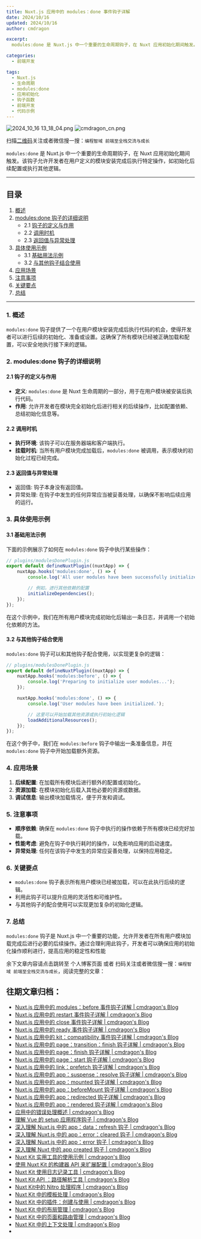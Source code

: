 ```yaml
---
title: Nuxt.js 应用中的 modules：done 事件钩子详解
date: 2024/10/16
updated: 2024/10/16
author: cmdragon

excerpt:
  modules:done 是 Nuxt.js 中一个重要的生命周期钩子，在 Nuxt 应用初始化期间触发。该钩子允许开发者在用户定义的模块安装完成后执行特定操作，如初始化后续配置或执行其他逻辑。

categories:
  - 前端开发

tags:
  - Nuxt.js
  - 生命周期
  - modules:done
  - 应用初始化
  - 钩子函数
  - 前端开发
  - 代码示例
---
```


<img src="https://static.amd794.com/blog/images/2024_10_16 13_18_04.png@blog" title="2024_10_16 13_18_04.png" alt="2024_10_16 13_18_04.png"/>

<img src="https://static.amd794.com/blog/images/cmdragon_cn.png" title="cmdragon_cn.png" alt="cmdragon_cn.png"/>


扫描[二维码](https://static.amd794.com/blog/images/cmdragon_cn.png)关注或者微信搜一搜：`编程智域 前端至全栈交流与成长`

`modules:done` 是 Nuxt.js 中一个重要的生命周期钩子，在 Nuxt 应用初始化期间触发。该钩子允许开发者在用户定义的模块安装完成后执行特定操作，如初始化后续配置或执行其他逻辑。

---

## 目录

1. [概述](#1-概述)
2. [modules:done 钩子的详细说明](#2-modulesdone-钩子的详细说明)
    - 2.1 [钩子的定义与作用](#21-钩子的定义与作用)
    - 2.2 [调用时机](#22-调用时机)
    - 2.3 [返回值与异常处理](#23-返回值与异常处理)
3. [具体使用示例](#3-具体使用示例)
    - 3.1 [基础用法示例](#31-基础用法示例)
    - 3.2 [与其他钩子结合使用](#32-与其他钩子结合使用)
4. [应用场景](#4-应用场景)
5. [注意事项](#5-注意事项)
6. [关键要点](#6-关键要点)
7. [总结](#7-总结)

---

### 1. 概述

`modules:done` 钩子提供了一个在用户模块安装完成后执行代码的机会，使得开发者可以进行后续的初始化、准备或设置。这确保了所有模块已经被正确加载和配置，可以安全地执行接下来的逻辑。

### 2. modules:done 钩子的详细说明

#### 2.1 钩子的定义与作用

- **定义**: `modules:done` 是 Nuxt 生命周期的一部分，用于在用户模块被安装后执行代码。
- **作用**: 允许开发者在模块完全初始化后进行相关的后续操作，比如配置依赖、总结初始化信息等。

#### 2.2 调用时机

- **执行环境**: 该钩子可以在服务器端和客户端执行。
- **挂载时机**: 当所有用户模块完成加载后，`modules:done` 被调用，表示模块的初始化过程已经完成。

#### 2.3 返回值与异常处理

- 返回值: 钩子本身没有返回值。
- 异常处理: 在钩子中发生的任何异常应当被妥善处理，以确保不影响后续应用的运行。

### 3. 具体使用示例

#### 3.1 基础用法示例

下面的示例展示了如何在 `modules:done` 钩子中执行某些操作：

```javascript
// plugins/modulesDonePlugin.js
export default defineNuxtPlugin((nuxtApp) => {
    nuxtApp.hooks('modules:done', () => {
        console.log('All user modules have been successfully initialized.');

        // 例如，进行其他依赖的配置
        initializeDependencies();
    });
});
```

在这个示例中，我们在所有用户模块完成初始化后输出一条日志，并调用一个初始化依赖的方法。

#### 3.2 与其他钩子结合使用

`modules:done` 钩子可以和其他钩子配合使用，以实现更复杂的逻辑：

```javascript
// plugins/modulesDonePlugin.js
export default defineNuxtPlugin((nuxtApp) => {
    nuxtApp.hooks('modules:before', () => {
        console.log('Preparing to initialize user modules...');
    });

    nuxtApp.hooks('modules:done', () => {
        console.log('User modules have been initialized.');

        // 这里可以开始加载其他资源或执行初始化逻辑
        loadAdditionalResources();
    });
});
```

在这个例子中，我们在 `modules:before` 钩子中输出一条准备信息，并在 `modules:done` 钩子中开始加载额外资源。

### 4. 应用场景

1. **后续配置**: 在加载所有模块后进行额外的配置或初始化。
2. **资源加载**: 在模块初始化后载入其他必要的资源或数据。
3. **调试信息**: 输出模块加载情况，便于开发和调试。

### 5. 注意事项

- **顺序依赖**: 确保在 `modules:done` 钩子中执行的操作依赖于所有模块已经完好加载。
- **性能考虑**: 避免在钩子中执行耗时的操作，以免影响应用的启动速度。
- **异常处理**: 任何在该钩子中发生的异常应妥善处理，以保持应用稳定。

### 6. 关键要点

- `modules:done` 钩子表示所有用户模块已经被加载，可以在此执行后续的逻辑。
- 利用此钩子可以提升应用的灵活性和可维护性。
- 与其他钩子的配合使用可以实现更加复杂的初始化逻辑。

### 7. 总结

`modules:done` 钩子是 Nuxt.js 中一个重要的功能，允许开发者在所有用户模块加载完成后进行必要的后续操作。通过合理利用此钩子，开发者可以确保应用的初始化操作顺利进行，提高应用的稳定性和性能

余下文章内容请点击跳转至 个人博客页面 或者 扫码关注或者微信搜一搜：`编程智域 前端至全栈交流与成长`，阅读完整的文章：

## 往期文章归档：

- [Nuxt.js 应用中的 modules：before 事件钩子详解 | cmdragon's Blog](https://blog.cmdragon.cn/posts/5b5669bca701/)
- [Nuxt.js 应用中的 restart 事件钩子详解 | cmdragon's Blog](https://blog.cmdragon.cn/posts/25888bf37a0f/)
- [Nuxt.js 应用中的 close 事件钩子详解 | cmdragon's Blog](https://blog.cmdragon.cn/posts/ec1665a791a5/)
- [Nuxt.js 应用中的 ready 事件钩子详解 | cmdragon's Blog](https://blog.cmdragon.cn/posts/37d771762c8f/)
- [Nuxt.js 应用中的 kit：compatibility 事件钩子详解 | cmdragon's Blog](https://blog.cmdragon.cn/posts/52224e8e71ec/)
- [Nuxt.js 应用中的 page：transition：finish 钩子详解 | cmdragon's Blog](https://blog.cmdragon.cn/posts/80acaed2b809/)
- [Nuxt.js 应用中的 page：finish 钩子详解 | cmdragon's Blog](https://blog.cmdragon.cn/posts/2e422732f13a/)
- [Nuxt.js 应用中的 page：start 钩子详解 | cmdragon's Blog](https://blog.cmdragon.cn/posts/9876204f1a7b/)
- [Nuxt.js 应用中的 link：prefetch 钩子详解 | cmdragon's Blog](https://blog.cmdragon.cn/posts/3821d8f8b93e/)
- [Nuxt.js 应用中的 app：suspense：resolve 钩子详解 | cmdragon's Blog](https://blog.cmdragon.cn/posts/aca9f9d7692b/)
- [Nuxt.js 应用中的 app：mounted 钩子详解 | cmdragon's Blog](https://blog.cmdragon.cn/posts/a07f12bddf8c/)
- [Nuxt.js 应用中的 app：beforeMount 钩子详解 | cmdragon's Blog](https://blog.cmdragon.cn/posts/bbdca1e3d9a5/)
- [Nuxt.js 应用中的 app：redirected 钩子详解 | cmdragon's Blog](https://blog.cmdragon.cn/posts/c83b294c7a07/)
- [Nuxt.js 应用中的 app：rendered 钩子详解 | cmdragon's Blog](https://blog.cmdragon.cn/posts/26479872ffdc/)
- [应用中的错误处理概述 | cmdragon's Blog](https://blog.cmdragon.cn/posts/5c9b317a962a/)
- [理解 Vue 的 setup 应用程序钩子 | cmdragon's Blog](https://blog.cmdragon.cn/posts/405db1302a23/)
- [深入理解 Nuxt.js 中的 app：data：refresh 钩子 | cmdragon's Blog](https://blog.cmdragon.cn/posts/6f0c4f34bc45/)
- [深入理解 Nuxt.js 中的 app：error：cleared 钩子 | cmdragon's Blog](https://blog.cmdragon.cn/posts/732d62232fb8/)
- [深入理解 Nuxt.js 中的 app：error 钩子 | cmdragon's Blog](https://blog.cmdragon.cn/posts/cb83a085e7a4/)
- [深入理解 Nuxt 中的 app created 钩子 | cmdragon's Blog](https://blog.cmdragon.cn/posts/188ad06ef45a/)
- [Nuxt Kit 实用工具的使用示例 | cmdragon's Blog](https://blog.cmdragon.cn/posts/a66da411afd2/)
- [使用 Nuxt Kit 的构建器 API 来扩展配置 | cmdragon's Blog](https://blog.cmdragon.cn/posts/f6e87c3cf111/)
- [Nuxt Kit 使用日志记录工具 | cmdragon's Blog](https://blog.cmdragon.cn/posts/37ad5a680e7d/)
- [Nuxt Kit API ：路径解析工具 | cmdragon's Blog](https://blog.cmdragon.cn/posts/441492dbf6ae/)
- [Nuxt Kit中的 Nitro 处理程序 | cmdragon's Blog](https://blog.cmdragon.cn/posts/2bd1fe409aca/)
- [Nuxt Kit 中的模板处理 | cmdragon's Blog](https://blog.cmdragon.cn/posts/4cf144d7b562/)
- [Nuxt Kit 中的插件：创建与使用 | cmdragon's Blog](https://blog.cmdragon.cn/posts/080baafc9cf0/)
- [Nuxt Kit 中的布局管理 | cmdragon's Blog](https://blog.cmdragon.cn/posts/1c99e3fc4fb0/)
- [Nuxt Kit 中的页面和路由管理 | cmdragon's Blog](https://blog.cmdragon.cn/posts/85c68e006ffc/)
- [Nuxt Kit 中的上下文处理 | cmdragon's Blog](https://blog.cmdragon.cn/posts/83b074b7a330/)
-

